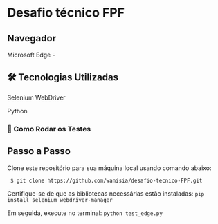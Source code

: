 # Desafio técnico FPF

## Navegador
Microsoft Edge -

## 🛠️ Tecnologias Utilizadas
Selenium WebDriver

Python

### 🧪 Como Rodar os Testes
## Passo a Passo
Clone este repositório para sua máquina local usando comando abaixo:

``` $ git clone https://github.com/wanisia/desafio-tecnico-FPF.git```

Certifique-se de que as bibliotecas necessárias estão instaladas:
```pip install selenium webdriver-manager```

Em seguida, execute no terminal:
```python test_edge.py```


